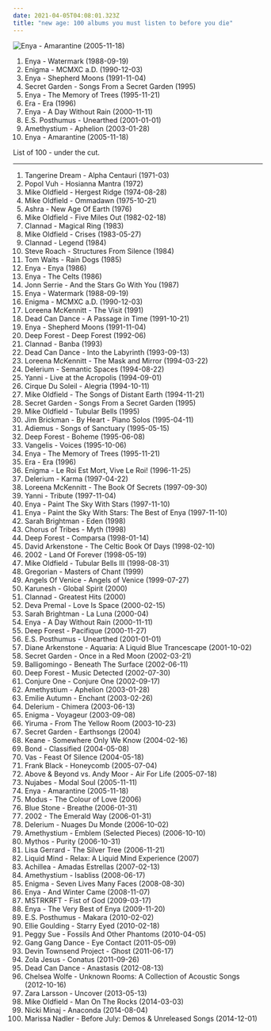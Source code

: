 ```yaml
---
date: 2021-04-05T04:08:01.323Z
title: "new age: 100 albums you must listen to before you die"
---
```

![Enya - Amarantine (2005-11-18)](http://coverartarchive.org/release/b68a9abc-5e45-3fa6-8a6f-b0e9572ba1c9/8316179451-500.jpg "Enya - Amarantine (2005-11-18)")
<ol class="albums">
<li data-cover="http://coverartarchive.org/release/8f9ab550-fa7e-4e1d-b218-5f1fd9f7aa95/6196789316-500.jpg" data-tags="celtic, new age" role="button">Enya - Watermark (1988-09-19)</li>
<li data-cover="http://coverartarchive.org/release/edf41191-f9ae-4eeb-9285-adbb1e1080f4/5899686673-500.jpg" data-tags="new age, enigma" role="button">Enigma - MCMXC a.D. (1990-12-03)</li>
<li data-cover="http://coverartarchive.org/release/2fbbe6b7-5679-33cf-a084-ee4bd5429807/16797026280-500.jpg" data-tags="celtic, new age" role="button">Enya - Shepherd Moons (1991-11-04)</li>
<li data-cover="http://coverartarchive.org/release/241eeee9-802f-3bf4-85e2-733cdd209836/27181976185-500.jpg" data-tags="new age, celtic, secret garden" role="button">Secret Garden - Songs From a Secret Garden (1995)</li>
<li data-cover="http://coverartarchive.org/release/c96068a9-9d40-3756-b624-a0a7e94cf0e4/22180420062-500.jpg" data-tags="new age, celtic" role="button">Enya - The Memory of Trees (1995-11-21)</li>
<li data-cover="http://coverartarchive.org/release/e6ad5820-ad0a-3a8d-9dc8-5588aa4643d9/9943104925-500.jpg" data-tags="era, new age" role="button">Era - Era (1996)</li>
<li data-cover="http://coverartarchive.org/release/76d53e8d-a605-3a57-a188-450d6884fff5/13737540134-500.jpg" data-tags="new age, celtic, enya" role="button">Enya - A Day Without Rain (2000-11-11)</li>
<li data-cover="http://coverartarchive.org/release/c958fc3b-1a1a-4728-ae0b-a149eb5abfa9/8791017488-500.jpg" data-tags="new age" role="button">E.S. Posthumus - Unearthed (2001-01-01)</li>
<li data-cover="http://coverartarchive.org/release/5fc78c2c-3ad2-4152-b7c8-0fb25d1316e7/11792823041-500.jpg" data-tags="new age, ambient" role="button">Amethystium - Aphelion (2003-01-28)</li>
<li data-cover="http://coverartarchive.org/release/b68a9abc-5e45-3fa6-8a6f-b0e9572ba1c9/8316179451-500.jpg" data-tags="new age, celtic" role="button">Enya - Amarantine (2005-11-18)</li>
</ol>
List of 100 - under the cut.
<!-- more -->

_________________

<ol class="albums">
<li data-cover="http://coverartarchive.org/release/5da3d47c-29d6-3269-8ce8-df4668a737a9/9153707030-500.jpg" data-tags="electronic, new age, krautrock, space" role="button">
Tangerine Dream - Alpha Centauri (1971-03)
</li>
<li data-cover="http://coverartarchive.org/release/8ea4b878-756e-3579-9c91-70623918c04c/9735906881-500.jpg" data-tags="experimental, new age, krautrock" role="button">
Popol Vuh - Hosianna Mantra (1972)
</li>
<li data-cover="https://img.discogs.com/jsxWVE28Otena8r1miNmaZHcWdU=/fit-in/600x600/filters:strip_icc():format(jpeg):mode_rgb():quality(90)/discogs-images/R-2285116-1274730951.jpeg.jpg" data-tags="progressive rock" role="button">
Mike Oldfield - Hergest Ridge (1974-08-28)
</li>
<li data-cover="http://coverartarchive.org/release/fe768488-bf44-4fee-8309-1e010f5e31a3/11969072130-500.jpg" data-tags="progressive rock, new age" role="button">
Mike Oldfield - Ommadawn (1975-10-21)
</li>
<li data-cover="http://coverartarchive.org/release/220dcfbf-f68c-3080-8966-1231debed51a/1121541209-500.jpg" data-tags="ambient, krautrock, progressive electronic, electronic" role="button">
Ashra - New Age Of Earth (1976)
</li>
<li data-cover="https://img.discogs.com/QuPHXzK98xC_y4b82k_v2NiTEGs=/fit-in/600x594/filters:strip_icc():format(jpeg):mode_rgb():quality(90)/discogs-images/R-6207532-1440860574-3062.jpeg.jpg" data-tags="progressive rock" role="button">
Mike Oldfield - Five Miles Out (1982-02-18)
</li>
<li data-cover="http://coverartarchive.org/release/7546163d-238d-38e3-97bb-26c464dabbeb/3195155586-500.jpg" data-tags="celtic, irish" role="button">
Clannad - Magical Ring (1983)
</li>
<li data-cover="http://coverartarchive.org/release/c7d24b1b-213f-3271-a392-a17b3cdc0d49/9708066247-500.jpg" data-tags="progressive rock" role="button">
Mike Oldfield - Crises (1983-05-27)
</li>
<li data-cover="http://coverartarchive.org/release/17b6081f-cc8e-4dbd-b8da-ff89b6957e1a/13144429451-500.jpg" data-tags="celtic" role="button">
Clannad - Legend (1984)
</li>
<li data-cover="http://coverartarchive.org/release/29194d09-f4c5-4578-b41c-cbe976e6f330/15874058610-500.jpg" data-tags="ambient" role="button">
Steve Roach - Structures From Silence (1984)
</li>
<li data-cover="https://img.discogs.com/wideXHFjTJw_D4mX1B7m-xO_LuM=/fit-in/600x599/filters:strip_icc():format(jpeg):mode_rgb():quality(90)/discogs-images/R-6981931-1430937946-9660.jpeg.jpg" data-tags="singer-songwriter" role="button">
Tom Waits - Rain Dogs (1985)
</li>
<li data-cover="http://coverartarchive.org/release/75426382-d7f5-458e-b50d-370a21c430c9/10253435044-500.jpg" data-tags="new age" role="button">
Enya - Enya (1986)
</li>
<li data-cover="http://coverartarchive.org/release/ba307aa7-3a01-4015-b9bb-2243bc0812dc/8421724752-500.jpg" data-tags="celtic" role="button">
Enya - The Celts (1986)
</li>
<li data-cover="http://coverartarchive.org/release/4eea8757-618e-42f5-91c7-22cddd7bd613/1965491735-500.jpg" data-tags="ambient" role="button">
Jonn Serrie - And the Stars Go With You (1987)
</li>
<li data-cover="http://coverartarchive.org/release/8f9ab550-fa7e-4e1d-b218-5f1fd9f7aa95/6196789316-500.jpg" data-tags="celtic, new age" role="button">
Enya - Watermark (1988-09-19)
</li>
<li data-cover="http://coverartarchive.org/release/edf41191-f9ae-4eeb-9285-adbb1e1080f4/5899686673-500.jpg" data-tags="new age, enigma" role="button">
Enigma - MCMXC a.D. (1990-12-03)
</li>
<li data-cover="https://via.placeholder.com/450" data-tags="celtic" role="button">
Loreena McKennitt - The Visit (1991)
</li>
<li data-cover="http://coverartarchive.org/release/1d7b01f6-e4c0-3b5d-929b-7e0bf3ce17af/5957781227-500.jpg" data-tags="darkwave, ambient, gothic, 4ad" role="button">
Dead Can Dance - A Passage in Time (1991-10-21)
</li>
<li data-cover="http://coverartarchive.org/release/2fbbe6b7-5679-33cf-a084-ee4bd5429807/16797026280-500.jpg" data-tags="celtic, new age" role="button">
Enya - Shepherd Moons (1991-11-04)
</li>
<li data-cover="http://coverartarchive.org/release/d8834ebd-c636-4ae5-98d4-da6840256df1/2587583831-500.jpg" data-tags="ambient, new age" role="button">
Deep Forest - Deep Forest (1992-06)
</li>
<li data-cover="https://img.discogs.com/QmDVT-y-WjAnWodNbJB_k9jAAIg=/fit-in/600x604/filters:strip_icc():format(jpeg):mode_rgb():quality(90)/discogs-images/R-8260291-1458151757-3937.jpeg.jpg" data-tags="celtic, new age" role="button">
Clannad - Banba (1993)
</li>
<li data-cover="http://coverartarchive.org/release/b0b44bb4-437e-4d97-9227-b5fc37c0f67b/3242403619-500.jpg" data-tags="ambient, gothic, ethereal" role="button">
Dead Can Dance - Into the Labyrinth (1993-09-13)
</li>
<li data-cover="http://coverartarchive.org/release/37c6a72e-aabb-4c31-a35e-d3ebfec2550f/4138136542-500.jpg" data-tags="celtic" role="button">
Loreena McKennitt - The Mask and Mirror (1994-03-22)
</li>
<li data-cover="http://coverartarchive.org/release/a19d73a5-005c-4be6-b256-2ca68249f176/18661266418-500.jpg" data-tags="electronic, ambient, chillout, electronica, delerium" role="button">
Delerium - Semantic Spaces (1994-08-22)
</li>
<li data-cover="http://coverartarchive.org/release/311dfa35-0d6f-462b-b3b6-7b7f1dc3b4d1/11507971335-500.jpg" data-tags="yanni" role="button">
Yanni - Live at the Acropolis (1994-09-01)
</li>
<li data-cover="http://coverartarchive.org/release/7074c5b5-1381-4e12-a596-cde003869cd2/10873806431-500.jpg" data-tags="new age, soundtrack" role="button">
Cirque Du Soleil - Alegria (1994-10-11)
</li>
<li data-cover="http://coverartarchive.org/release/397dce0c-4cb6-3a14-bf04-06cc4776d1a1/17460087873-500.jpg" data-tags="new age" role="button">
Mike Oldfield - The Songs of Distant Earth (1994-11-21)
</li>
<li data-cover="http://coverartarchive.org/release/241eeee9-802f-3bf4-85e2-733cdd209836/27181976185-500.jpg" data-tags="new age, celtic, secret garden" role="button">
Secret Garden - Songs From a Secret Garden (1995)
</li>
<li data-cover="https://img.discogs.com/P0DzPhdfZ95KP8ESoJ0PJt99yXc=/fit-in/498x794/filters:strip_icc():format(jpeg):mode_rgb():quality(90)/discogs-images/R-11854047-1523523939-1617.jpeg.jpg" data-tags="progressive rock, instrumental" role="button">
Mike Oldfield - Tubular Bells (1995)
</li>
<li data-cover="http://coverartarchive.org/release/07febcf2-196f-4822-af0f-c18b25644eeb/11671565491-500.jpg" data-tags="piano, new age" role="button">
Jim Brickman - By Heart - Piano Solos (1995-04-11)
</li>
<li data-cover="http://coverartarchive.org/release/b3cd63b6-ee9d-33ff-9aad-d49311880ff8/4554695782-500.jpg" data-tags="new age, adiemus" role="button">
Adiemus - Songs of Sanctuary (1995-05-15)
</li>
<li data-cover="http://coverartarchive.org/release/7a1234c0-0c18-3394-bbe1-1204f616bec2/1270264448-500.jpg" data-tags="new age, world" role="button">
Deep Forest - Boheme (1995-06-08)
</li>
<li data-cover="https://img.discogs.com/7eJ3USNNSSUZMxdKkVRN37HAhYk=/fit-in/600x602/filters:strip_icc():format(jpeg):mode_rgb():quality(90)/discogs-images/R-12141343-1552154146-8781.jpeg.jpg" data-tags="ambient" role="button">
Vangelis - Voices (1995-10-06)
</li>
<li data-cover="http://coverartarchive.org/release/c96068a9-9d40-3756-b624-a0a7e94cf0e4/22180420062-500.jpg" data-tags="new age, celtic" role="button">
Enya - The Memory of Trees (1995-11-21)
</li>
<li data-cover="http://coverartarchive.org/release/e6ad5820-ad0a-3a8d-9dc8-5588aa4643d9/9943104925-500.jpg" data-tags="era, new age" role="button">
Era - Era (1996)
</li>
<li data-cover="https://via.placeholder.com/450" data-tags="new age, enigma" role="button">
Enigma - Le Roi Est Mort, Vive Le Roi! (1996-11-25)
</li>
<li data-cover="http://coverartarchive.org/release/5a10bb6c-a45a-3a7c-8b3e-db564afae2f3/14512497121-500.jpg" data-tags="ambient" role="button">
Delerium - Karma (1997-04-22)
</li>
<li data-cover="https://img.discogs.com/Kdoz6GrGBVRAtTOTYE-637_sBbc=/fit-in/599x512/filters:strip_icc():format(jpeg):mode_rgb():quality(90)/discogs-images/R-7719266-1447377438-2187.jpeg.jpg" data-tags="celtic" role="button">
Loreena McKennitt - The Book Of Secrets (1997-09-30)
</li>
<li data-cover="http://coverartarchive.org/release/017f86a2-097c-432c-9ecd-7f3ebf6e8eef/22110454730-500.jpg" data-tags="new age" role="button">
Yanni - Tribute (1997-11-04)
</li>
<li data-cover="http://coverartarchive.org/release/281397de-fa8e-491a-b664-f03d5eb49c19/15932053701-500.jpg" data-tags="new age, enya, storms in africa, boadicea, only if" role="button">
Enya - Paint The Sky With Stars (1997-11-10)
</li>
<li data-cover="http://coverartarchive.org/release/0ef2d01b-02bf-35b6-949a-0666edbdc839/6637250207-500.jpg" data-tags="enya" role="button">
Enya - Paint the Sky With Stars: The Best of Enya (1997-11-10)
</li>
<li data-cover="https://img.discogs.com/0dqJNyMxVbY0B5AkQ9bLnZSv2Ks=/fit-in/240x240/filters:strip_icc():format(jpeg):mode_rgb():quality(90)/discogs-images/R-507038-1125071981.jpg.jpg" data-tags="new age, female vocalists, classical crossover" role="button">
Sarah Brightman - Eden (1998)
</li>
<li data-cover="https://via.placeholder.com/450" data-tags="chorus of tribes-myth, electronic" role="button">
Chorus of Tribes - Myth (1998)
</li>
<li data-cover="http://coverartarchive.org/release/5a623c8d-7878-3d2a-8d87-60b5a31340e8/12921336614-500.jpg" data-tags="world, new age" role="button">
Deep Forest - Comparsa (1998-01-14)
</li>
<li data-cover="http://coverartarchive.org/release/a948de2b-b7fb-4826-ad61-53b0dc20d708/15270866152-500.jpg" data-tags="celtic" role="button">
David Arkenstone - The Celtic Book Of Days (1998-02-10)
</li>
<li data-cover="http://coverartarchive.org/release/235cb0ac-d357-49f6-acb6-d36fbb940daa/15886844101-500.jpg" data-tags="new age, instrumental, peaceful" role="button">
2002 - Land Of Forever (1998-05-19)
</li>
<li data-cover="http://coverartarchive.org/release/8e5fe11f-78a9-438d-9be0-657af14d2f97/15394369338-500.jpg" data-tags="instrumental, progressive rock" role="button">
Mike Oldfield - Tubular Bells III (1998-08-31)
</li>
<li data-cover="http://coverartarchive.org/release/749f4d3e-14ac-42bf-a5e6-f308ffd080fb/10375802721-500.jpg" data-tags="new age, gregorian chant" role="button">
Gregorian - Masters of Chant (1999)
</li>
<li data-cover="http://coverartarchive.org/release/64d28341-fe13-4355-a49f-58a78ef73636/9424878633-500.jpg" data-tags="new age" role="button">
Angels Of Venice - Angels of Venice (1999-07-27)
</li>
<li data-cover="https://via.placeholder.com/450" data-tags="new age" role="button">
Karunesh - Global Spirit (2000)
</li>
<li data-cover="http://coverartarchive.org/release/387f7c8c-3c49-4601-af97-c7db2ba52593/20872496494-500.jpg" data-tags="new age, folk, celtic" role="button">
Clannad - Greatest Hits (2000)
</li>
<li data-cover="http://coverartarchive.org/release/ab553952-bf61-4b4b-b385-1a39d87e38c4/25263644033-500.jpg" data-tags="new age" role="button">
Deva Premal - Love Is Space (2000-02-15)
</li>
<li data-cover="https://img.discogs.com/WBGoRzK4akcX8-UdXERvvN-Bzh0=/fit-in/549x849/filters:strip_icc():format(jpeg):mode_rgb():quality(90)/discogs-images/R-6501862-1420728498-5863.jpeg.jpg" data-tags="sarah brightman, female vocalists" role="button">
Sarah Brightman - La Luna (2000-04)
</li>
<li data-cover="http://coverartarchive.org/release/76d53e8d-a605-3a57-a188-450d6884fff5/13737540134-500.jpg" data-tags="new age, celtic, enya" role="button">
Enya - A Day Without Rain (2000-11-11)
</li>
<li data-cover="http://coverartarchive.org/release/138001e8-ea58-429b-be5b-05ab4fb1fdc1/14970489576-500.jpg" data-tags="ambient, new age, electronic" role="button">
Deep Forest - Pacifique (2000-11-27)
</li>
<li data-cover="http://coverartarchive.org/release/c958fc3b-1a1a-4728-ae0b-a149eb5abfa9/8791017488-500.jpg" data-tags="new age" role="button">
E.S. Posthumus - Unearthed (2001-01-01)
</li>
<li data-cover="http://coverartarchive.org/release/8dde58df-e662-499d-9a9a-deed5f551bc0/26128597853-500.jpg" data-tags="new age" role="button">
Diane Arkenstone - Aquaria: A Liquid Blue Trancescape (2001-10-02)
</li>
<li data-cover="http://coverartarchive.org/release/880019b0-9411-4bb1-ad55-fb8b31d14bce/22408375238-500.jpg" data-tags="celtic" role="button">
Secret Garden - Once in a Red Moon (2002-03-21)
</li>
<li data-cover="http://coverartarchive.org/release/d191264d-ffdc-4816-9564-fc2b149eab14/1496309090-500.jpg" data-tags="new age" role="button">
Balligomingo - Beneath The Surface (2002-06-11)
</li>
<li data-cover="http://coverartarchive.org/release/65aaedc6-c698-4a45-9291-be5680bea6bf/6599717820-500.jpg" data-tags="electronic, new age" role="button">
Deep Forest - Music Detected (2002-07-30)
</li>
<li data-cover="http://coverartarchive.org/release/b1374cc9-4e6f-4ec8-9902-84ae1430d0a6/21618689737-500.jpg" data-tags="ambient, chillout" role="button">
Conjure One - Conjure One (2002-09-17)
</li>
<li data-cover="http://coverartarchive.org/release/5fc78c2c-3ad2-4152-b7c8-0fb25d1316e7/11792823041-500.jpg" data-tags="new age, ambient" role="button">
Amethystium - Aphelion (2003-01-28)
</li>
<li data-cover="http://coverartarchive.org/release/16e3ac46-606a-445e-9a20-b7b8bf1a08ea/3206309884-500.jpg" data-tags="ethereal, gothic, faerie music" role="button">
Emilie Autumn - Enchant (2003-02-26)
</li>
<li data-cover="https://img.discogs.com/XRNMoTkID3Igd_KNFYhMxOhV0ZE=/fit-in/600x601/filters:strip_icc():format(jpeg):mode_rgb():quality(90)/discogs-images/R-6246860-1414683603-8850.jpeg.jpg" data-tags="ambient" role="button">
Delerium - Chimera (2003-06-13)
</li>
<li data-cover="https://img.discogs.com/bckvC1O6Q-nHT4QoeMvrHgppsxE=/fit-in/600x521/filters:strip_icc():format(jpeg):mode_rgb():quality(90)/discogs-images/R-12416118-1534848854-7048.jpeg.jpg" data-tags="new age, enigma" role="button">
Enigma - Voyageur (2003-09-08)
</li>
<li data-cover="http://coverartarchive.org/release/793b0d7d-a4cd-4937-9ec6-41f8b9bc0228/2562227796-500.jpg" data-tags="yiruma" role="button">
Yiruma - From The Yellow Room (2003-10-23)
</li>
<li data-cover="http://coverartarchive.org/release/479ca9bb-bdeb-4e9f-a0e2-937851ccbecf/7633029193-500.jpg" data-tags="new age" role="button">
Secret Garden - Earthsongs (2004)
</li>
<li data-cover="https://img.discogs.com/lx-5R_9m86g_FFaAR3a4eJUfsqc=/fit-in/600x523/filters:strip_icc():format(jpeg):mode_rgb():quality(90)/discogs-images/R-601869-1460142788-9312.jpeg.jpg" data-tags="keane, songs i absolutely love, nice cover art, pure melodies of perfection" role="button">
Keane - Somewhere Only We Know (2004-02-16)
</li>
<li data-cover="http://coverartarchive.org/release/2790dbb6-91ff-4e71-982c-78fbb1ab3d7e/8364942432-500.jpg" data-tags="instrumental, bond - classified, new age, violin, classical crossover" role="button">
Bond - Classified (2004-05-08)
</li>
<li data-cover="http://coverartarchive.org/release/3fb4021f-345e-4688-bc3a-126e30bdfb59/21574217184-500.jpg" data-tags="world music, ethereal, new age" role="button">
Vas - Feast Of Silence (2004-05-18)
</li>
<li data-cover="https://img.discogs.com/vpS3Dc-Yhl7f8JH5pPpPDsqHPIg=/fit-in/600x587/filters:strip_icc():format(jpeg):mode_rgb():quality(90)/discogs-images/R-2849622-1303857829.jpeg.jpg" data-tags="singer-songwriter, new age, 00s, 2000s, my favorites, my-alt-c, traumhaft, honeycomb, 20 favorite albums of 2005, make me happy now, lieblings2, arbeitsmusik" role="button">
Frank Black - Honeycomb (2005-07-04)
</li>
<li data-cover="https://via.placeholder.com/450" data-tags="trance, new age, vocal trance" role="button">
Above & Beyond vs. Andy Moor - Air For Life (2005-07-18)
</li>
<li data-cover="http://coverartarchive.org/release/9f3a4a9b-5741-4a3b-9350-10940ce8bbf3/22229285708-500.jpg" data-tags="chillout, hip-hop, instrumental" role="button">
Nujabes - Modal Soul (2005-11-11)
</li>
<li data-cover="http://coverartarchive.org/release/b68a9abc-5e45-3fa6-8a6f-b0e9572ba1c9/8316179451-500.jpg" data-tags="new age, celtic" role="button">
Enya - Amarantine (2005-11-18)
</li>
<li data-cover="https://img.discogs.com/jHAwF2obSvLb60gyHjO5nELWdME=/fit-in/599x600/filters:strip_icc():format(jpeg):mode_rgb():quality(90)/discogs-images/R-2125967-1265452903.jpeg.jpg" data-tags="new age, ambient, electronic, trip-hop, world fusion, chillout" role="button">
Modus - The Colour of Love (2006)
</li>
<li data-cover="http://coverartarchive.org/release/0365ca74-954f-4722-8248-21475ecc3fdc/26547972403-500.jpg" data-tags="new age, chillout breathe, ambient" role="button">
Blue Stone - Breathe (2006-01-31)
</li>
<li data-cover="http://coverartarchive.org/release/6b6c5339-285b-4993-b4f0-2cfe05ba0e7c/11637525105-500.jpg" data-tags="new age, peaceful" role="button">
2002 - The Emerald Way (2006-01-31)
</li>
<li data-cover="https://img.discogs.com/yGFB9KNp46gTs9iW7mS3hfnZjqE=/fit-in/300x260/filters:strip_icc():format(jpeg):mode_rgb():quality(90)/discogs-images/R-51818-001.jpg.jpg" data-tags="ambient" role="button">
Delerium - Nuages Du Monde (2006-10-02)
</li>
<li data-cover="http://coverartarchive.org/release/d2b2cae8-31f8-43b6-a96b-381f615468e9/4035004328-500.jpg" data-tags="new age, ambient" role="button">
Amethystium - Emblem (Selected Pieces) (2006-10-10)
</li>
<li data-cover="http://coverartarchive.org/release/ab574ffb-2e56-4414-aa43-af4955bcbb72/22356708007-500.jpg" data-tags="new age, chillout, ambient" role="button">
Mythos - Purity (2006-10-31)
</li>
<li data-cover="http://coverartarchive.org/release/35fbd275-fdc3-4450-9b34-e05c5d93bef0/7597192789-500.jpg" data-tags="ambient, female vocalists, new age" role="button">
Lisa Gerrard - The Silver Tree (2006-11-21)
</li>
<li data-cover="https://img.discogs.com/DiGEKB1Ms-4_PeoP-gHJNDO-mbQ=/fit-in/600x600/filters:strip_icc():format(jpeg):mode_rgb():quality(90)/discogs-images/R-1310759-1447793793-9558.jpeg.jpg" data-tags="ambient, new age" role="button">
Liquid Mind - Relax: A Liquid Mind Experience (2007)
</li>
<li data-cover="http://coverartarchive.org/release/432c164d-a9cc-4735-9f83-1507c289d569/11539678567-500.jpg" data-tags="new age" role="button">
Achillea - Amadas Estrellas (2007-02-13)
</li>
<li data-cover="https://via.placeholder.com/450" data-tags="new age" role="button">
Amethystium - Isabliss (2008-06-17)
</li>
<li data-cover="http://coverartarchive.org/release/8a5e7990-51b3-409b-94fc-e07692709fb5/4187350753-500.jpg" data-tags="new age" role="button">
Enigma - Seven Lives Many Faces (2008-08-30)
</li>
<li data-cover="http://coverartarchive.org/release/16d139e2-e940-36e4-b865-99f4dd667573/14012130666-500.jpg" data-tags="christmas" role="button">
Enya - And Winter Came (2008-11-07)
</li>
<li data-cover="https://img.discogs.com/-DRPp_LWq8HBapQbL1grC57diKs=/fit-in/320x319/filters:strip_icc():format(jpeg):mode_rgb():quality(90)/discogs-images/R-1709934-1238425451.jpeg.jpg" data-tags="electronic" role="button">
MSTRKRFT - Fist of God (2009-03-17)
</li>
<li data-cover="http://coverartarchive.org/release/51be8f43-dac9-4450-a588-9b91e6f98ea1/26757154347-500.jpg" data-tags="ambient" role="button">
Enya - The Very Best of Enya (2009-11-20)
</li>
<li data-cover="http://coverartarchive.org/release/38d98a67-9fe0-3c1d-9b9a-6ba6475da30c/5572267812-500.jpg" data-tags="instrumental, epic, choral, new age, orchestral, uplifting, 10s, february, trailer music, 2nd" role="button">
E.S. Posthumus - Makara (2010-02-02)
</li>
<li data-cover="https://img.discogs.com/N5uWvAJXzisPcRUyabNK0VMFtZI=/fit-in/600x519/filters:strip_icc():format(jpeg):mode_rgb():quality(90)/discogs-images/R-2337514-1277924801.jpeg.jpg" data-tags="trance, electronic, ambient" role="button">
Ellie Goulding - Starry Eyed (2010-02-18)
</li>
<li data-cover="http://coverartarchive.org/release/77e37687-8814-3c42-8d07-2e47a5b4a43a/28856566940-500.jpg" data-tags="folk, new age, celtic" role="button">
Peggy Sue - Fossils And Other Phantoms (2010-04-05)
</li>
<li data-cover="https://img.discogs.com/ovSxiuDh8VwF-TF7keyKe9je-v8=/fit-in/575x575/filters:strip_icc():format(jpeg):mode_rgb():quality(90)/discogs-images/R-2873285-1305045271.jpeg.jpg" data-tags="neo-psychedelia" role="button">
Gang Gang Dance - Eye Contact (2011-05-09)
</li>
<li data-cover="http://coverartarchive.org/release/e71682ab-2827-4922-914f-933c816dd27b/16155008824-500.jpg" data-tags="ambient, progressive rock" role="button">
Devin Townsend Project - Ghost (2011-06-17)
</li>
<li data-cover="http://coverartarchive.org/release/4b96bb65-9831-4c26-a3d1-0455a4fa4805/2292051184-500.jpg" data-tags="electronic, electronica, art pop" role="button">
Zola Jesus - Conatus (2011-09-26)
</li>
<li data-cover="http://coverartarchive.org/release/88713452-4b94-4e4c-90c1-c424be904676/14821961192-500.jpg" data-tags="darkwave, ethereal, ambient" role="button">
Dead Can Dance - Anastasis (2012-08-13)
</li>
<li data-cover="http://coverartarchive.org/release/8589ba2a-e62a-418d-a04d-1ee032197dd3/17775653396-500.jpg" data-tags="folk, andrew, ccm, donald trump, david orton" role="button">
Chelsea Wolfe - Unknown Rooms: A Collection of Acoustic Songs (2012-10-16)
</li>
<li data-cover="http://coverartarchive.org/release/abf8a774-f31b-463b-8579-cb5a553ad833/14524742257-500.jpg" data-tags="swedish" role="button">
Zara Larsson - Uncover (2013-05-13)
</li>
<li data-cover="http://coverartarchive.org/release/fbfa4f47-088e-4957-9a10-5f61bd5f2341/14081906186-500.jpg" data-tags="pop, new age, english, mike oldfield" role="button">
Mike Oldfield - Man On The Rocks (2014-03-03)
</li>
<li data-cover="http://coverartarchive.org/release/125c1ac6-d02b-4a7f-9a0c-2f1334c84eff/8067874049-500.jpg" data-tags="better than akiko shikata, very intelligent lyrics" role="button">
Nicki Minaj - Anaconda (2014-08-04)
</li>
<li data-cover="http://coverartarchive.org/release/775528c7-a0fb-45e2-a203-0a401dc233ea/8996753006-500.jpg" data-tags="chillout, pop, emo, female vocalists, dance, epic, easy listening, new age, comedy, humour, j-rock, parody, j-pop, bdsm, porn, what, visual kei, vulgar, brutal death metal, jrock, meme, gay metal, bollocks, denpa, hipster, true metal, nazi, racist, unoriginal, not music, manowar, weeaboo, swag, chuck norris does not approve, anison, folklore intellectuel, poser, lmao, worst song ever, posers, donald trump, child molester, rechtsrock, guilty, atrocious, no thanks, church of satan, orgy, not experimental, hentai, post-nazi, pitchforkcore, ayn rand, singing cunt, yaoi" role="button">
Marissa Nadler - Before July: Demos & Unreleased Songs (2014-12-01)
</li>
</ol>
